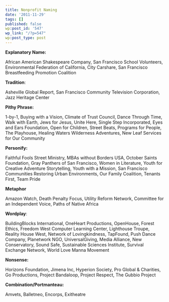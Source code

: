 ```yaml
---
title: Nonprofit Naming
date: '2011-11-29'
tags: []
published: false
wp:post_id: '547'
wp_link: "/?p=547"
wp:post_type: post
---
```


**Explanatory Name:**

African American Shakespeare Company, San Francisco School Volunteers, Environmental Federation of California, City Carshare, San Francisco Breastfeeding Promotion Coalition

**Tradition**:

Asheville Global Report, San Francisco Community Television Corporation, Jazz Heritage Center

**Pithy Phrase:**

1-by-1, Buying with a Vision, Climate of Trust Council, Dance Through Time, Walk with Earth, Jews for Jesus, Unite Here, Single Step Incorporated, Eyes and Ears Foundation, Open for Children, Street Beats, Programs for People, The Playhouse, Healing Waters Wilderness Adventures, New Leaf Services for Our Community

**Personify:**

Faithful Fools Street Ministry, MBAs without Borders USA, October Saints Foundation, Gray Panthers of San Francisco, Women in Literature, Youth for Creative Adventure Storytelling, Youth with a Mission, San Francisco Communities Restoring Urban Environments, Our Family Coalition, Tenants First, Team Pride

**Metaphor**

Amazon Watch, Death Penalty Focus, Utility Reform Network, Committee for an Independent Voice, Paths of Native Africa

**Wordplay**:

BuildingBlocks International, OneHeart Productions, OpenHouse, Forest Ethics, Freedom West Computer Learning Center, Lighthouse Troupe, Reality House West, Network of Lovingkindness, TapFound, Push Dance Company, Planetwork NGO, UniversalGiving, Media Alliance, New Conservatory, Sound Safe, Sustainable Sciences Institute, Survival Exchange Network, World Love Manna Movement

**Nonsense:**

Horizons Foundation, Jimena Inc, Hyperion Society, Pro Global & Charities, Go Productions, Project Bandaloop, Project Respect, The Gubbio Project

**Combination/Portmanteau:**

Amvets, Balletneo, Encorps, Exitheatre
